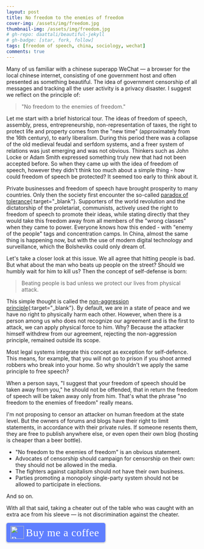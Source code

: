 ```yaml
---
layout: post
title: No freedom to the enemies of freedom
cover-img: /assets/img/freedom.jpg
thumbnail-img: /assets/img/freedom.jpg
# gh-repo: daattali/beautiful-jekyll
# gh-badge: [star, fork, follow]
tags: [freedom of speech, china, sociology, wechat]
comments: true
---
```

Many of us familiar with a chinese superapp WeChat — a browser for the local chinese internet, consisting of one government host and often presented as something beautiful. The idea of government censorship of all messages and tracking all the user activity is a privacy disaster. 
I suggest we reflect on the principle of:
> "No freedom to the enemies of freedom."

Let me start with a brief historical tour. The ideas of freedom of speech, assembly, press, entrepreneurship, non-representation of taxes, the right to protect life and property comes from the "new time" (approximately from the 16th century), to early liberalism. During this period there was a collapse of the old medieval feudal and serfdom systems, and a freer system of relations was just emerging and was not obvious. Thinkers such as John Locke or Adam Smith expressed something truly new that had not been accepted before. So when they came up with the idea of freedom of speech, however they didn't think too much about a simple thing - how could freedom of speech be protected? It seemed too early to think about it.

Private businesses and freedom of speech have brought prosperity to many countries. Only then the society first encounter the so-called [paradox of tolerance](https://en.wikipedia.org/wiki/Paradox_of_tolerance){:target="_blank"}. Supporters of the world revolution and the dictatorship of the proletariat, communists, actively used the right to freedom of speech to promote their ideas, while stating directly that they would take this freedom away from all members of the "wrong classes" when they came to power. Everyone knows how this ended - with "enemy of the people" tags and concentration camps. In China, almost the same thing is happening now, but with the use of modern digital technology and surveillance, which the Bolsheviks could only dream of.

Let's take a closer look at this issue. We all agree that hitting people is bad. But what about the man who beats up people on the street? Should we humbly wait for him to kill us? Then the concept of self-defense is born:
> Beating people is bad unless we protect our lives from physical attack.

This simple thought is called the [non-aggression principle](https://en.wikipedia.org/wiki/Non-aggression_principle){:target="_blank"}.
By default, we are in a state of peace and we have no right to physically harm each other. However, when there is a person among us who does not recognize our agreement and is the first to attack, we can apply physical force to him. Why? Because the attacker himself withdrew from our agreement, rejecting the non-aggression principle, remained outside its scope.

Most legal systems integrate this concept as exception for self-defence. This means, for example, that you will not go to prison if you shoot armed robbers who break into your home. So why shouldn't we apply the same principle to free speech? 

When a person says, "I suggest that your freedom of speech should be taken away from you," he should not be offended, that in return the freedom of speech will be taken away only from him. That's what the phrase "no freedom to the enemies of freedom" really means.

I'm not proposing to censor an attacker on human freedom at the state level. But the owners of forums and blogs have their right to limit statements, in accordance with their private rules. If someone resents them, they are free to publish anywhere else, or even open their own blog (hosting is cheaper than a beer bottle).

- "No freedom to the enemies of freedom" is an obvious statement.
- Advocates of censorship should campaign for censorship on their own: they should not be allowed in the media.
- The fighters against capitalism should not have their own business.
- Parties promoting a monopoly single-party system should not be allowed to participate in elections.

And so on.

With all that said, taking a cheater out of the table who was caught with an extra ace from his sleeve — is not discrimination against the cheater.

<style>.bmc-button img{height: 34px !important;width: 35px !important;margin-bottom: 1px !important;box-shadow: none !important;border: none !important;vertical-align: middle !important;}.bmc-button{padding: 7px 15px 7px 10px !important;line-height: 35px !important;height:51px !important;text-decoration: none !important;display:inline-flex !important;color:#ffffff !important;background-color:#5F7FFF !important;border-radius: 5px !important;border: 1px solid transparent !important;padding: 7px 15px 7px 10px !important;font-size: 22px !important;letter-spacing: 0.6px !important;box-shadow: 0px 1px 2px rgba(190, 190, 190, 0.5) !important;-webkit-box-shadow: 0px 1px 2px 2px rgba(190, 190, 190, 0.5) !important;margin: 0 auto !important;font-family:'Cookie', cursive !important;-webkit-box-sizing: border-box !important;box-sizing: border-box !important;}.bmc-button:hover, .bmc-button:active, .bmc-button:focus {-webkit-box-shadow: 0px 1px 2px 2px rgba(190, 190, 190, 0.5) !important;text-decoration: none !important;box-shadow: 0px 1px 2px 2px rgba(190, 190, 190, 0.5) !important;opacity: 0.85 !important;color:#ffffff !important;}</style><link href="https://fonts.googleapis.com/css?family=Cookie" rel="stylesheet"><a class="bmc-button" target="_blank" href="https://www.buymeacoffee.com/kip0d"><img src="https://cdn.buymeacoffee.com/buttons/bmc-new-btn-logo.svg" alt="Buy me a coffee"><span style="margin-left:5px;font-size:28px !important;">Buy me a coffee</span></a>

